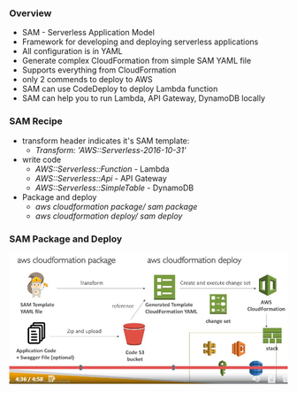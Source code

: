 ### Overview ###
* SAM - Serverless Application Model
* Framework for developing and deploying serverless applications
* All configuration is in YAML
* Generate complex CloudFormation from simple SAM YAML file
* Supports everything from CloudFormation
* only 2 commends to deploy to AWS
* SAM can use CodeDeploy to deploy Lambda function
* SAM can help you to run Lambda, API Gateway, DynamoDB locally 

### SAM Recipe ###
* transform header indicates it's SAM template:
    * *Transform: 'AWS::Serverless-2016-10-31'*
* write code 
    * *AWS::Serverless::Function* - Lambda
    * *AWS::Serverless::Api* - API Gateway
    * *AWS::Serverless::SimpleTable* - DynamoDB
* Package and deploy
    * *aws cloudformation package/ sam package*
    * *aws cloudformation deploy/ sam deploy*

### SAM Package and Deploy ###
![](images/aim1.jpg)

    